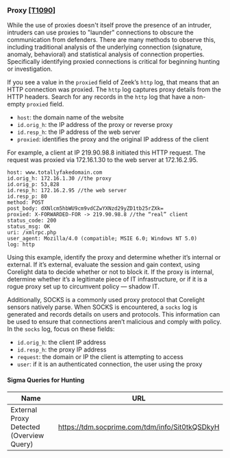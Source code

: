 ### Proxy [\[T1090\]](https://attack.mitre.org/techniques/T1090/)

While the use of proxies doesn't itself prove the presence of an intruder, intruders can use proxies to "launder" connections to obscure the communication from defenders. There are many methods to observe this, including traditional analysis of the underlying connection (signature, anomaly, behavioral) and statistical analysis of connection properties. Specifically identifying proxied connections is critical for beginning hunting or investigation.

If you see a value in the `proxied` field of Zeek’s `http` log, that means that an HTTP connection was proxied. The `http` log captures proxy details from the HTTP headers. Search for any records in the `http` log that have a non-empty `proxied` field.


- `host`: the domain name of the website
- `id.orig_h`: the IP address of the proxy or reverse proxy
- `id.resp_h`: the IP address of the web server
- `proxied`: identifies the proxy and the original IP address of the client

For example, a client at IP 219.90.98.8 initiated this HTTP request. The request was proxied via 172.16.1.30 to the web server at 172.16.2.95.

```
host: www.totallyfakedomain.com
id.orig_h: 172.16.1.30 //the proxy
id.orig_p: 53,828
id.resp_h: 172.16.2.95 //the web server
id.resp_p: 80
method: POST
post_body: dXNlcm5hbWU9cm9vdCZwYXNzd29yZD1tb25rZXk=
proxied: X-FORWARDED-FOR -> 219.90.98.8 //the “real” client
status_code: 200
status_msg: OK
uri: /xmlrpc.php
user_agent: Mozilla/4.0 (compatible; MSIE 6.0; Windows NT 5.0)
log: http
```

Using this example, identify the proxy and determine whether it’s internal or external. If it’s external, evaluate the session and gain context, using Corelight data to decide whether or not to block it. If the proxy is internal, determine whether it’s a legitimate piece of IT infrastructure, or if it is a rogue proxy set up to circumvent policy  — shadow IT.

Additionally, SOCKS is a commonly used proxy protocol that Corelight sensors natively parse. When SOCKS is encountered, a `socks` log is generated and records details on users and protocols. This information can be used to ensure that connections aren’t malicious and comply with policy. In the `socks` log, focus on these fields:

- `id.orig_h`: the client IP address
- `id.resp_h`: the proxy IP address
- `request`: the domain or IP the client is attempting to access
- `user`: if it is an authenticated connection, the user using the proxy

#### Sigma Queries for Hunting

|Name|URL|
|--|--|
|External Proxy Detected (Overview Query)|https://tdm.socprime.com/tdm/info/Sit0tkQSDkyH |
